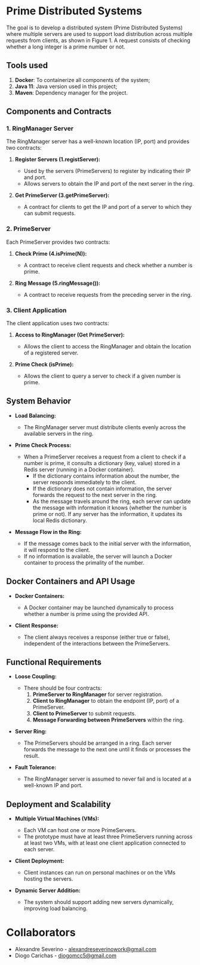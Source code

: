 # Prime Distributed Systems

The goal is to develop a distributed system (Prime Distributed Systems) where multiple servers are used 
to support load distribution across multiple requests from clients, 
as shown in Figure 1. A request consists of checking whether a long integer is a prime number or not.

## Tools used
1. **Docker**: To containerize all components of the system;
2. **Java 11**: Java version used in this project;
3. **Maven**: Dependency manager for the project.
## Components and Contracts

### 1. **RingManager Server**
The RingManager server has a well-known location (IP, port) and provides two contracts:

1. **Register Servers (1.registServer):**
    - Used by the servers (PrimeServers) to register by indicating their IP and port.
    - Allows servers to obtain the IP and port of the next server in the ring.

2. **Get PrimeServer (3.getPrimeServer):**
    - A contract for clients to get the IP and port of a server to which they can submit requests.

### 2. **PrimeServer**
Each PrimeServer provides two contracts:

1. **Check Prime (4.isPrime(N)):**
    - A contract to receive client requests and check whether a number is prime.

2. **Ring Message (5.ringMessage()):**
    - A contract to receive requests from the preceding server in the ring.

### 3. **Client Application**
The client application uses two contracts:

1. **Access to RingManager (Get PrimeServer):**
    - Allows the client to access the RingManager and obtain the location of a registered server.

2. **Prime Check (isPrime):**
    - Allows the client to query a server to check if a given number is prime.

## System Behavior

- **Load Balancing:**
    - The RingManager server must distribute clients evenly across the available servers in the ring.

- **Prime Check Process:**
    - When a PrimeServer receives a request from a client to check if a number is prime, it consults a dictionary (key, value) stored in a Redis server (running in a Docker container).
        - If the dictionary contains information about the number, the server responds immediately to the client.
        - If the dictionary does not contain information, the server forwards the request to the next server in the ring.
        - As the message travels around the ring, each server can update the message with information it knows (whether the number is prime or not). If any server has the information, it updates its local Redis dictionary.

- **Message Flow in the Ring:**
    - If the message comes back to the initial server with the information, it will respond to the client.
    - If no information is available, the server will launch a Docker container to process the primality of the number.

## Docker Containers and API Usage

- **Docker Containers:**
    - A Docker container may be launched dynamically to process whether a number is prime using the provided API.

- **Client Response:**
    - The client always receives a response (either true or false), independent of the interactions between the PrimeServers.

## Functional Requirements

- **Loose Coupling:**
    - There should be four contracts:
        1. **PrimeServer to RingManager** for server registration.
        2. **Client to RingManager** to obtain the endpoint (IP, port) of a PrimeServer.
        3. **Client to PrimeServer** to submit requests.
        4. **Message Forwarding between PrimeServers** within the ring.

- **Server Ring:**
    - The PrimeServers should be arranged in a ring. Each server forwards the message to the next one until it finds or processes the result.

- **Fault Tolerance:**
    - The RingManager server is assumed to never fail and is located at a well-known IP and port.

## Deployment and Scalability

- **Multiple Virtual Machines (VMs):**
    - Each VM can host one or more PrimeServers.
    - The prototype must have at least three PrimeServers running across at least two VMs, with at least one client application connected to each server.

- **Client Deployment:**
    - Client instances can run on personal machines or on the VMs hosting the servers.

- **Dynamic Server Addition:**
    - The system should support adding new servers dynamically, improving load balancing.


# Collaborators
- Alexandre Severino - alexandreseverinowork@gmail.com
- Diogo Carichas - diogomcc5@gmail.com
